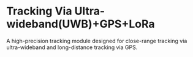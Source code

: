 # Tracking Via Ultra-wideband(UWB)+GPS+LoRa
A high-precision tracking module designed for close-range tracking via ultra-wideband and long-distance tracking via GPS.
